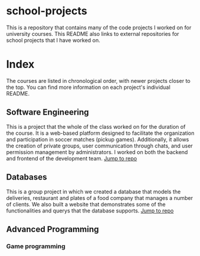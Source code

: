 # school-projects
This is a repository that contains many of the code projects I worked on for university courses. This README also links to external repositories for school projects that I have worked on.
# Index 
The courses are listed in chronological order, with newer projects closer to the top.
You can find more information on each project's individual README.
## Software Engineering 
This is a project that the whole of the class worked on for the duration of the course. It is a web-based platform designed to facilitate the organization and participation in soccer matches (pickup games). Additionally, it allows the creation of private groups, user communication through chats, and user permission management by administrators. I worked on both the backend and frontend of the development team.
[Jump to repo](https://github.com/IIC2143/2024-1-grupo-12)

## Databases
This is a group project in which we created a database that models the deliveries, restaurant and plates of a food company that manages a number of clients. We also built a website that demonstrates some of the functionalities and querys that the database supports.
[Jump to repo](https://github.com/ilungenstrass/Proyecto-BD-52)

## Advanced Programming 

### Game programming


